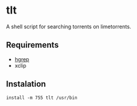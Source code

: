 # tlt
A shell script for searching torrents on limetorrents.

## Requirements

 - [hgrep](https://github.com/TUVIMEN/hgrep)
 - xclip

## Instalation
    install -m 755 tlt /usr/bin
